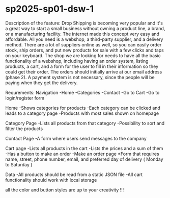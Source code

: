 # sp2025-sp01-dsw-1


Description of the feature:
Drop Shipping is becoming very popular and it's a great way to start a small business without owning a product line, a brand, or a manufacturing facility. The internet made this concept very easy and affordable. All you need is a webshop, a third-party supplier, and a delivery method. There are a lot of suppliers online as well, so you can easily order stock, ship orders, and put new products for sale with a few clicks and taps on your keyboard. The shop we are looking for needs to have all the basic functionality of a webshop, including having an order system, listing products, a cart, and a form for the user to fill in their information so they could get their order. The orders should initially arrive at our email address (phase 2). A payment system is not necessary, since the people will be paying when they get the delivery.

Requrements:
Navigation
-Home
-Categories
-Contact
-Go to Cart
-Go to login/register form

Home
-Shows categories for products
-Each category can be clicked and leads to a category page
-Products with most sales shown on homepage

Category Page
-Lists all products from that category
-Possibility to sort and filter the products

Contact Page
-A form where users send messages to the company

Cart page
-Lists all products in the cart
-Lists the prices and a sum of them
-Has a button to make an order
   -Make an order page
     *Form that requires name, street, phone number, email, and preferred day of delivery ( Monday to Saturday )


Data
-All products should be read from a static JSON file
-All cart functionality should work with local storage

all the color and button styles are up to your creativity !!!